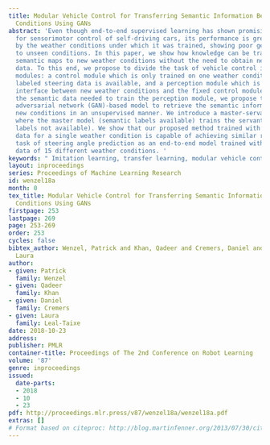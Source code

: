 ```yaml
---
title: Modular Vehicle Control for Transferring Semantic Information Between Weather
  Conditions Using GANs
abstract: 'Even though end-to-end supervised learning has shown promising results
  for sensorimotor control of self-driving cars, its performance is greatly affected
  by the weather conditions under which it was trained, showing poor generalization
  to unseen conditions. In this paper, we show how knowledge can be transferred using
  semantic maps to new weather conditions without the need to obtain new ground truth
  data. To this end, we propose to divide the task of vehicle control into two independent
  modules: a control module which is only trained on one weather condition for which
  labeled steering data is available, and a perception module which is used as an
  interface between new weather conditions and the fixed control module. To generate
  the semantic data needed to train the perception module, we propose to use a generative
  adversarial network (GAN)-based model to retrieve the semantic information for the
  new conditions in an unsupervised manner. We introduce a master-servant architecture,
  where the master model (semantic labels available) trains the servant model (semantic
  labels not available). We show that our proposed method trained with ground truth
  data for a single weather condition is capable of achieving similar results on the
  task of steering angle prediction as an end-to-end model trained with ground truth
  data of 15 different weather conditions. '
keywords: " Imitation learning, transfer learning, modular vehicle control"
layout: inproceedings
series: Proceedings of Machine Learning Research
id: wenzel18a
month: 0
tex_title: Modular Vehicle Control for Transferring Semantic Information Between Weather
  Conditions Using GANs
firstpage: 253
lastpage: 269
page: 253-269
order: 253
cycles: false
bibtex_author: Wenzel, Patrick and Khan, Qadeer and Cremers, Daniel and Leal-Taixe,
  Laura
author:
- given: Patrick
  family: Wenzel
- given: Qadeer
  family: Khan
- given: Daniel
  family: Cremers
- given: Laura
  family: Leal-Taixe
date: 2018-10-23
address: 
publisher: PMLR
container-title: Proceedings of The 2nd Conference on Robot Learning
volume: '87'
genre: inproceedings
issued:
  date-parts:
  - 2018
  - 10
  - 23
pdf: http://proceedings.mlr.press/v87/wenzel18a/wenzel18a.pdf
extras: []
# Format based on citeproc: http://blog.martinfenner.org/2013/07/30/citeproc-yaml-for-bibliographies/
---
```

